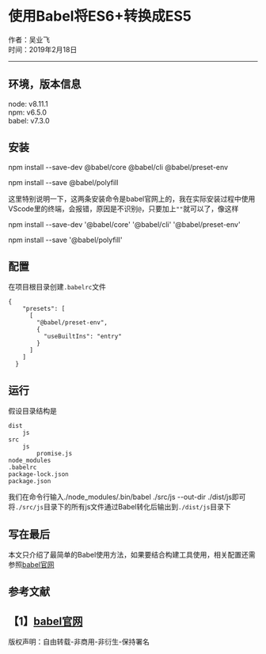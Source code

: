 # 使用Babel将ES6+转换成ES5
作者：吴业飞  
时间：2019年2月18日   
 
---
## 环境，版本信息
node: v8.11.1  
npm: v6.5.0  
babel: v7.3.0  
## 安装
npm install --save-dev @babel/core @babel/cli @babel/preset-env  

npm install --save @babel/polyfill  
  
这里特别说明一下，这两条安装命令是babel官网上的，我在实际安装过程中使用VScode里的终端，会报错，原因是不识别`@`，只要加上`""`就可以了，像这样  

npm install --save-dev '@babel/core' '@babel/cli' '@babel/preset-env'  

npm install --save '@babel/polyfill'  

## 配置
在项目根目录创建`.babelrc`文件  

	{
	    "presets": [
	      [
	        "@babel/preset-env",
	        {
	          "useBuiltIns": "entry"
	        }
	      ]
	    ]
	  }

## 运行
假设目录结构是  

	dist
		js
	src
		js
			promise.js
	node_modules
	.babelrc
	package-lock.json
	package.json
我们在命令行输入./node_modules/.bin/babel ./src/js --out-dir ./dist/js即可将`./src/js`目录下的所有js文件通过Babel转化后输出到`./dist/js`目录下
## 写在最后
本文只介绍了最简单的Babel使用方法，如果要结合构建工具使用，相关配置还需参照[babel官网](https://babeljs.io/docs/en/usage)
## 参考文献
【1】[babel官网](https://babeljs.io/docs/en/usage)
---

版权声明：自由转载-非商用-非衍生-保持署名
